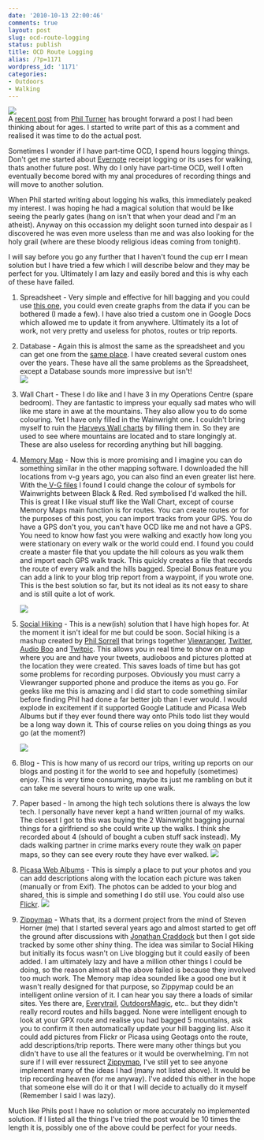 ```yaml
---
date: '2010-10-13 22:00:46'
comments: true
layout: post
slug: ocd-route-logging
status: publish
title: OCD Route Logging
alias: /?p=1171
wordpress_id: '1171'
categories:
- Outdoors
- Walking
---
```


![](http://dl.dropbox.com/u/2657852/website/images/MemoryMap2.jpg)  
A [recent post](http://lightweightoutdoors.com/?p=1266) from [Phil Turner](http://lightweightoutdoors.com/) has brought forward a post I had been thinking about for ages. I started to write part of this as a comment and realised it was time to do the actual post.  
<!-- more -->
Sometimes I wonder if I have part-time OCD, I spend hours logging things. Don't get me started about [Evernote](http://www.evernote.com/) receipt logging or its uses for walking, thats another future post. Why do I only have part-time OCD, well I often eventually become bored with my anal procedures of recording things and will move to another solution.  

When Phil started writing about logging his walks, this immediately peaked my interest. I was hoping he had a magical solution that would be like seeing the pearly gates (hang on isn't that when your dead and I'm an atheist). Anyway on this occassion my delight soon turned into despair as I discovered he was even more useless than me and was also looking for the holy grail (where are these bloody religious ideas coming from tonight).  

I will say before you go any further that I haven't found the cup err I mean solution but I have tried a few which I will describe below and they may be perfect for you. Ultimately I am lazy and easily bored and this is why each of these have failed.  

1. Spreadsheet - Very simple and effective for hill bagging and you could use [this one](http://www.biber.fsnet.co.uk/downloads.html), you could even create graphs from the data if you can be bothered (I made a few). I have also tried a custom one in Google Docs which allowed me to update it from anywhere. Ultimately its a lot of work, not very pretty and useless for photos, routes or trip reports.  

2. Database - Again this is almost the same as the spreadsheet and you can get one from the [same place](http://www.biber.fsnet.co.uk/downloads.html). I have created several custom ones over the years. These have all the same problems as the Spreadsheet, except a Database sounds more impressive but isn't!  
	![](http://dl.dropbox.com/u/2657852/website/images/Wallchart-001.jpg)  
3. Wall Chart - These I do like and I have 3 in my Operations Centre (spare bedroom). They are fantastic to impress your equally sad mates who will like me stare in awe at the mountains. They also allow you to do some colouring. Yet I have only filled in the Wainwright one. I couldn't bring myself to ruin the [Harveys Wall charts](http://www.harveymaps.co.uk/acatalog/Mountain_charts_and_long_distance_path_charts.html) by filling them in. So they are used to see where mountains are located and to stare longingly at. These are also useless for recording anything but hill bagging.  

4. [Memory Map](http://www.memory-map.co.uk/) - Now this is more promising and I imagine you can do something similar in the other mapping software. I downloaded the hill locations from v-g years ago, you can also find an even greater list here. With the[ V-G files](http://v-g.me.uk/Hill-Lists/Hill-Lists.htm) I found I could change the colour of symbols for Wainwrights between Black & Red. Red symbolised I'd walked the hill. This is great I like visual stuff like the Wall Chart, except of course Memory Maps main function is for routes. You can create routes or for the purposes of this post, you can import tracks from your GPS. You do have a GPS don't you, you can't have OCD like me and not have a GPS. You need to know how fast you were walking and exactly how long you were stationary on every walk or the world could end. I found you could create a master file that you update the hill colours as you walk them and import each GPS walk track. This quickly creates a file that records the route of every walk and the hills bagged. Special Bonus feature you can add a link to your blog trip report from a waypoint, if you wrote one. This is the best solution so far, but its not ideal as its not easy to share and is still quite a lot of work. 
 
	![](http://dl.dropbox.com/u/2657852/website/images/SocialHikinh.jpg)

5. [Social Hiking](http://www.socialhiking.org.uk) - This is a new(ish) solution that I have high hopes for. At the moment it isn't ideal for me but could be soon. Social hiking is a mashup created by [Phil Sorrell](http://twitter.com/daylightgambler) that brings together [Viewranger](http://www.viewranger.com), [Twitter](http://www.twitter.com/), [Audio Boo](http://www.audioboo.com/) and [Twitpic](http://www.twitpic.com). This allows you in real time to show on a map where you are and have your tweets, audioboos and pictures plotted at the location they were created. This saves loads of time but has got some problems for recording purposes. Obviously you must carry a Viewranger supported phone and produce the items as you go. For geeks like me this is amazing and I did start to code something similar before finding Phil had done a far better job than I ever would. I would explode in excitement if it supported Google Latitude and Picasa Web Albums but if they ever found there way onto Phils todo list they would be a long way down it. This of course relies on you doing things as you go (at the moment?)  

	![](http://dl.dropbox.com/u/2657852/website/images/Blog.jpg) 
6. Blog - This is how many of us record our trips, writing up reports on our blogs and posting it for the world to see and hopefully (sometimes) enjoy. This is very time consuming, maybe its just me rambling on but it can take me several hours to write up one walk.  

7. Paper based - In among the high tech solutions there is always the low tech. I personally have never kept a hand written journal of my walks. The closest I got to this was buying the 2 Wainwright bagging journal things for a girlfriend so she could write up the walks. I think she recorded about 4 (should of bought a cuben stuff sack instead). My dads walking partner in crime marks every route they walk on paper maps, so they can see every route they have ever walked. ![](http://dl.dropbox.com/u/2657852/website/images/Picasa.jpg)  

8. [Picasa Web Albums](http://picasaweb.google.com/) - This is simply a place to put your photos and you can add descriptions along with the location each picture was taken (manually or from Exif). The photos can be added to your blog and shared, this is simple and something I do still use. You could also use [Flickr](http://www.flickr.com). ![](http://dl.dropbox.com/u/2657852/website/images/Zippymap.jpg)  

9. [Zippymap](http://www.zippymap.com) - Whats that, its a dorment project from the mind of Steven Horner (me) that I started several years ago and almost started to get off the ground after discussions with [Jonathan Craddock](http://www.jonathancraddock.com) but then I got side tracked by some other shiny thing. The idea was similar to Social Hiking but initially its focus wasn't on Live blogging but it could easily of been added. I am ultimately lazy and have a million other things I could be doing, so the reason almost all the above failed is because they involved too much work. The Memory map idea sounded like a good one but it wasn't really designed for that purpose, so Zippymap could be an intelligent online version of it. I can hear you say there a loads of similar sites. Yes there are, [Everytrail](http://www.everytrail.com/), [OutdoorsMagic](http://www.outdoorsmagic.com/routes/), etc.. but they didn't really record routes and hills bagged. None were intelligent enough to look at your GPX route and realise you had bagged 5 mountains, ask you to confirm it then automatically update your hill bagging list. Also it could add pictures from Flickr or Picasa using Geotags onto the route, add descriptions/trip reports. There were many other things but you didn't have to use all the features or it would be overwhelming. I'm not sure if I will ever ressurect [Zippymap](http://www.zippymap.com), I've still yet to see anyone implement many of the ideas I had (many not listed above). It would be trip recording heaven (for me anyway). I've added this either in the hope that someone else will do it or that I will decide to actually do it myself (Remember I said I was lazy).  

Much like Phils post I have no solution or more accurately no implemented solution. If I listed all the things I've tried the post would be 10 times the length it is, possibly one of the above could be perfect for your needs.
